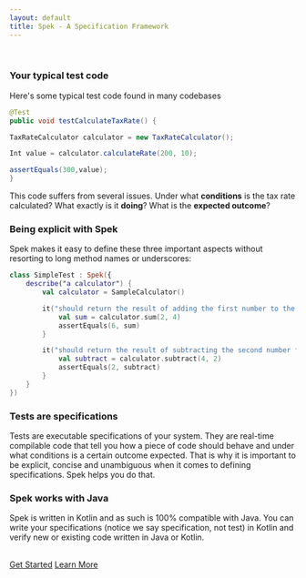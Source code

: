 ```yaml
---
layout: default
title: Spek - A Specification Framework
---
```




<br/>

### Your typical test code
Here's some typical test code found in many codebases

```Java
@Test
public void testCalculateTaxRate() {

TaxRateCalculator calculator = new TaxRateCalculator();

Int value = calculator.calculateRate(200, 10);

assertEquals(300,value);
}
```

This code suffers from several issues. Under what **conditions** is the tax rate calculated? What exactly is it **doing**? What is the **expected outcome**?


### Being explicit with Spek

Spek makes it easy to define these three important aspects without resorting to long method names or underscores:

```Kotlin
class SimpleTest : Spek({
    describe("a calculator") {
        val calculator = SampleCalculator()

        it("should return the result of adding the first number to the second number") {
            val sum = calculator.sum(2, 4)
            assertEquals(6, sum)
        }

        it("should return the result of subtracting the second number from the first number") {
            val subtract = calculator.subtract(4, 2)
            assertEquals(2, subtract)
        }
    }
})
```

### Tests are specifications

Tests are executable specifications of your system. They are real-time compilable code that tell you how a piece of code should behave and under what conditions is a certain
outcome expected. That is why it is important to be explicit, concise and unambiguous when it comes to defining specifications. Spek helps you do that.

### Spek works with Java

Spek is written in Kotlin and as such is 100% compatible with Java. You can write your specifications (notice we say specification, not test) in Kotlin and
verify new or existing code written in Java or Kotlin.

<br/>
<a href="{{ site.baseurl }}/download.html" class="btn btn-success btn-lg">Get Started</a>
<a href="{{ site.baseurl }}/docs.html" class="btn btn-primary btn-lg">Learn More</a>
